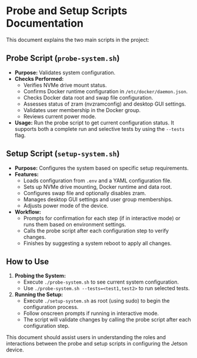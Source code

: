 # Probe and Setup Scripts Documentation

This document explains the two main scripts in the project:

## Probe Script (`probe-system.sh`)
- **Purpose:** Validates system configuration.
- **Checks Performed:**
  - Verifies NVMe drive mount status.
  - Confirms Docker runtime configuration in `/etc/docker/daemon.json`.
  - Checks Docker data root and swap file configuration.
  - Assesses status of zram (nvzramconfig) and desktop GUI settings.
  - Validates user membership in the Docker group.
  - Reviews current power mode.
- **Usage:** Run the probe script to get current configuration status. It supports both a complete run and selective tests by using the `--tests` flag.

## Setup Script (`setup-system.sh`)
- **Purpose:** Configures the system based on specific setup requirements.
- **Features:**
  - Loads configuration from `.env` and a YAML configuration file.
  - Sets up NVMe drive mounting, Docker runtime and data root.
  - Configures swap file and optionally disables zram.
  - Manages desktop GUI settings and user group memberships.
  - Adjusts power mode of the device.
- **Workflow:**
  - Prompts for confirmation for each step (if in interactive mode) or runs them based on environment settings.
  - Calls the probe script after each configuration step to verify changes.
  - Finishes by suggesting a system reboot to apply all changes.
  
## How to Use
1. **Probing the System:**
   - Execute `./probe-system.sh` to see current system configuration.
   - Use `./probe-system.sh --tests=<test1,test2>` to run selected tests.
2. **Running the Setup:**
   - Execute `./setup-system.sh` as root (using sudo) to begin the configuration process.
   - Follow onscreen prompts if running in interactive mode.
   - The script will validate changes by calling the probe script after each configuration step.

This document should assist users in understanding the roles and interactions between the probe and setup scripts in configuring the Jetson device.
